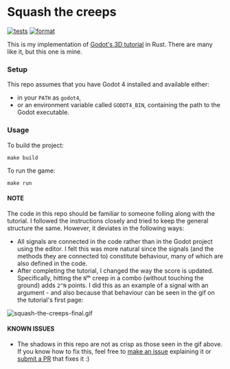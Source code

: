 # Squash the creeps

[![tests](https://github.com/keeeal/squash-the-creeps/actions/workflows/tests.yaml/badge.svg)](https://github.com/keeeal/squash-the-creeps/actions/workflows/tests.yaml)
[![format](https://github.com/keeeal/squash-the-creeps/actions/workflows/format.yaml/badge.svg)](https://github.com/keeeal/squash-the-creeps/actions/workflows/format.yaml)

This is my implementation of [Godot's 3D tutorial](https://docs.godotengine.org/en/stable/getting_started/first_3d_game/index.html#) in Rust. There are many like it, but this one is mine.

### Setup

This repo assumes that you have Godot 4 installed and available either:

- in your `PATH` as `godot4`,
- or an environment variable called `GODOT4_BIN`, containing the path to the Godot executable.

### Usage

To build the project:

```
make build
```

To run the game:

```
make run
```

#### NOTE

The code in this repo should be familiar to someone folling along with the tutorial. I followed the instructions closely and tried to keep the general structure the same. However, it deviates in the following ways:
- All signals are connected in the code rather than in the Godot project using the editor. I felt this was more natural since the signals (and the methods they are connected to) constitute behaviour, many of which are also defined in the code.
- After completing the tutorial, I changed the way the score is updated. Specifically, hitting the `N`ᵗʰ creep in a combo (without touching the ground) adds `2^N` points. I did this as an example of a signal with an argument - and also because that behaviour can be seen in the gif on the tutorial's first page:

![squash-the-creeps-final.gif](https://docs.godotengine.org/en/stable/_images/squash-the-creeps-final.gif)

#### KNOWN ISSUES

- The shadows in this repo are not as crisp as those seen in the gif above. If you know how to fix this, feel free to [make an issue](https://github.com/keeeal/squash-the-creeps/issues) explaining it or [submit a PR](https://github.com/keeeal/squash-the-creeps/pulls) that fixes it :)
